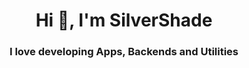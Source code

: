 <h1 align="center">Hi 👋, I'm SilverShade</h1>
<h3 align="center">I love developing Apps, Backends and Utilities</h3>

